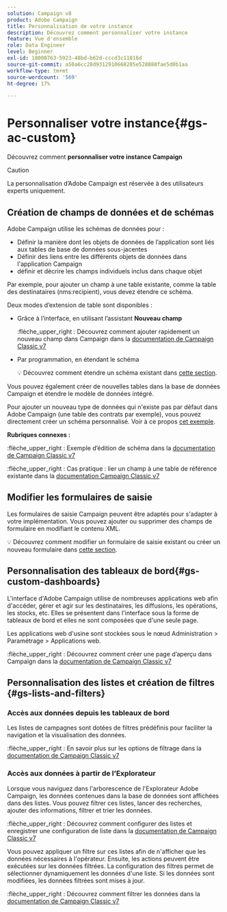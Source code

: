 ```yaml
---
solution: Campaign v8
product: Adobe Campaign
title: Personnalisation de votre instance
description: Découvrez comment personnaliser votre instance
feature: Vue d'ensemble
role: Data Engineer
level: Beginner
exl-id: 18000763-5923-48bd-b62d-cccd3c11016d
source-git-commit: a50a6cc28d9312910668205e528888fae5d0b1aa
workflow-type: tm+mt
source-wordcount: '569'
ht-degree: 17%

---
```


# Personnaliser votre instance{#gs-ac-custom}

Découvrez comment **personnaliser votre instance Campaign**

>[!CAUTION]
>
>La personnalisation d’Adobe Campaign est réservée à des utilisateurs experts uniquement.

## Création de champs de données et de schémas

Adobe Campaign utilise les schémas de données pour :

* Définir la manière dont les objets de données de l’application sont liés aux tables de base de données sous-jacentes
* Définir des liens entre les différents objets de données dans l&#39;application Campaign
* définir et décrire les champs individuels inclus dans chaque objet

Par exemple, pour ajouter un champ à une table existante, comme la table des destinataires (nms:recipient), vous devez étendre ce schéma.

Deux modes d’extension de table sont disponibles :

* Grâce à l’interface, en utilisant l’assistant **Nouveau champ**

   :flèche_upper_right : Découvrez comment ajouter rapidement un nouveau champ dans Campaign dans la [documentation de Campaign Classic v7](https://experienceleague.adobe.com/docs/campaign-classic/using/configuring-campaign-classic/editing-schemas/new-field-wizard.html?lang=en#configuring-campaign-classic)

* Par programmation, en étendant le schéma

   :bulb: Découvrez comment étendre un schéma existant dans [cette section](../dev/extend-schema.md).


Vous pouvez également créer de nouvelles tables dans la base de données Campaign et étendre le modèle de données intégré.

Pour ajouter un nouveau type de données qui n&#39;existe pas par défaut dans Adobe Campaign (une table des contrats par exemple), vous pouvez directement créer un schéma personnalisé. Voir à ce propos [cet exemple](../dev/create-schema.md#example--creating-a-contract-table).

**Rubriques connexes :**

:flèche_upper_right : Exemple d’édition de schéma dans la [documentation de Campaign Classic v7](https://experienceleague.adobe.com/docs/campaign-classic/using/configuring-campaign-classic/editing-schemas/examples-of-schemas-edition.html?lang=en#configuring-campaign-classic)

:flèche_upper_right : Cas pratique : lier un champ à une table de référence existante dans la [documentation Campaign Classic v7](https://experienceleague.adobe.com/docs/campaign-classic/using/configuring-campaign-classic/editing-schemas/examples-of-schemas-edition.html?lang=en#uc-link)


## Modifier les formulaires de saisie

Les formulaires de saisie Campaign peuvent être adaptés pour s&#39;adapter à votre implémentation. Vous pouvez ajouter ou supprimer des champs de formulaire en modifiant le contenu XML.

:bulb: Découvrez comment modifier un formulaire de saisie existant ou créer un nouveau formulaire dans [cette section](../dev/forms.md).

## Personnalisation des tableaux de bord{#gs-custom-dashboards}

L&#39;interface d&#39;Adobe Campaign utilise de nombreuses applications web afin d&#39;accéder, gérer et agir sur les destinataires, les diffusions, les opérations, les stocks, etc. Elles se présentent dans l&#39;interface sous la forme de tableaux de bord et elles ne sont composées que d&#39;une seule page.

Les applications web d&#39;usine sont stockées sous le nœud Administration > Paramétrage > Applications web.

:flèche_upper_right : Découvrez comment créer une page d’aperçu dans Campaign dans la [documentation de Campaign Classic v7](https://experienceleague.adobe.com/docs/campaign-classic/using/designing-content/web-applications/use-cases--creating-overviews.html?lang=en#creating-a-single-page-web-application)


## Personnalisation des listes et création de filtres {#gs-lists-and-filters}

### Accès aux données depuis les tableaux de bord

Les listes de campagnes sont dotées de filtres prédéfinis pour faciliter la navigation et la visualisation des données.

:flèche_upper_right : En savoir plus sur les options de filtrage dans la [documentation de Campaign Classic v7](https://experienceleague.adobe.com/docs/campaign-classic/using/getting-started/filtering-data/filtering-options.html?lang=en#about-filtering)


### Accès aux données à partir de l’Explorateur

Lorsque vous naviguez dans l&#39;arborescence de l&#39;Explorateur Adobe Campaign, les données contenues dans la base de données sont affichées dans des listes. Vous pouvez filtrer ces listes, lancer des recherches, ajouter des informations, filtrer et trier les données.

:flèche_upper_right : Découvrez comment configurer des listes et enregistrer une configuration de liste dans la [documentation de Campaign Classic v7](https://experienceleague.adobe.com/docs/campaign-classic/using/getting-started/starting-with-adobe-campaign/campaign-workspace/adobe-campaign-ui-lists.html?lang=en#getting-started)


Vous pouvez appliquer un filtre sur ces listes afin de n&#39;afficher que les données nécessaires à l&#39;opérateur. Ensuite, les actions peuvent être exécutées sur les données filtrées. La configuration des filtres permet de sélectionner dynamiquement les données d&#39;une liste. Si les données sont modifiées, les données filtrées sont mises à jour.

:flèche_upper_right : Découvrez comment filtrer les données dans la [documentation de Campaign Classic v7](https://experienceleague.adobe.com/docs/campaign-classic/using/getting-started/filtering-data/creating-filters.html?lang=en#typology-of-available-filters)
